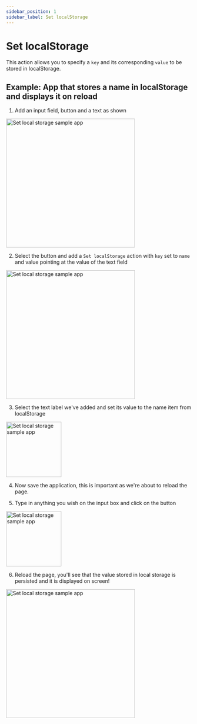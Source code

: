 ```yaml
---
sidebar_position: 1
sidebar_label: Set localStorage
---
```


# Set localStorage

This action allows you to specify a `key` and its corresponding `value` to be stored in localStorage.

## Example: App that stores a name in localStorage and displays it on reload

1. Add an input field, button and a text as shown
<img src="/img/actions/localstorage/sample-app-1.png" alt="Set local storage sample app" height="350" />

2. Select the button and add a `Set localStorage` action with `key` set to `name` and value pointing at the value of the text field
<img src="/img/actions/localstorage/sample-app-2.png" alt="Set local storage sample app" height="350" />

3. Select the text label we've added and set its value to the name item from localStorage
<img src="/img/actions/localstorage/sample-app-3.png" alt="Set local storage sample app" height="150" />

4. Now save the application, this is important as we're about to reload the page.

5. Type in anything you wish on the input box and click on the button
<img src="/img/actions/localstorage/sample-app-4.png" alt="Set local storage sample app" height="150" />

6. Reload the page, you'll see that the value stored in local storage is persisted and it is displayed on screen!
<img src="/img/actions/localstorage/sample-app-5.png" alt="Set local storage sample app" height="350" />

